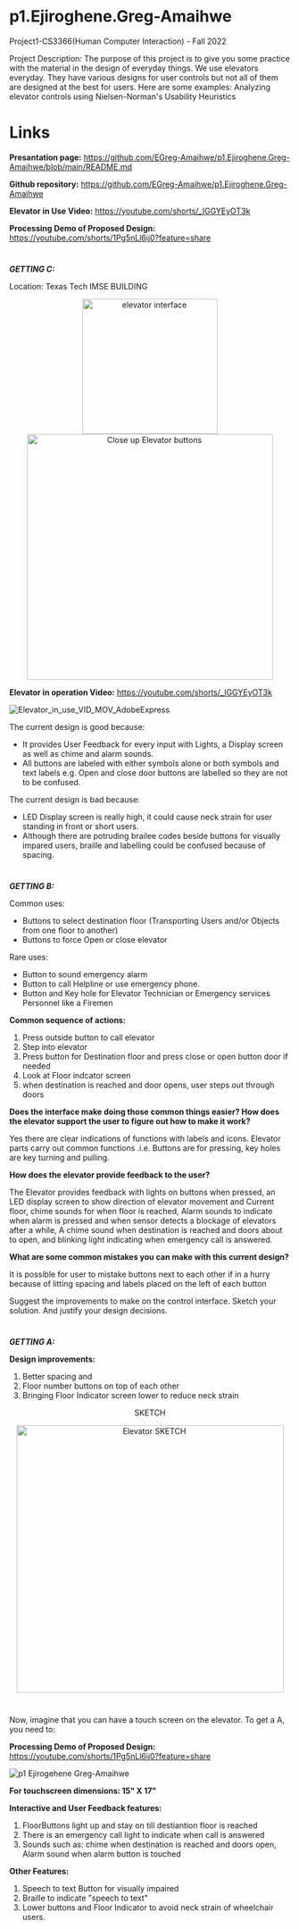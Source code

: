 # p1.Ejiroghene.Greg-Amaihwe
Project1-CS3366(Human Computer Interaction) - Fall 2022

Project Description:
The purpose of this project is to give you some practice with the material in the design of everyday things.
We use elevators everyday. They have various designs for user controls but not all of them are designed at the best for users. Here are some examples: Analyzing elevator controls using Nielsen-Norman's Usability Heuristics

# Links

__Presantation page:__ https://github.com/EGreg-Amaihwe/p1.Ejiroghene.Greg-Amaihwe/blob/main/README.md

__Github repository:__ https://github.com/EGreg-Amaihwe/p1.Ejiroghene.Greg-Amaihwe

__Elevator in Use Video:__ https://youtube.com/shorts/_IGGYEyOT3k

__Processing Demo of Proposed Design:__ https://youtube.com/shorts/1Pg5nLl6ij0?feature=share




#

***GETTING C:***

Location: Texas Tech IMSE BUILDING 

<p align="center">
<img width="242" alt="elevator interface" src="https://user-images.githubusercontent.com/114527383/192911667-9ada211f-7a39-4b31-8e7e-def40e3edf1a.png">              <img width="440" alt="Close up Elevator buttons" src="https://user-images.githubusercontent.com/114527383/192912020-f4230b61-7781-420a-a29a-b3297bb869ec.png">
</p>



__Elevator in operation Video:__ https://youtube.com/shorts/_IGGYEyOT3k             


![Elevator_in_use_VID_MOV_AdobeExpress](https://user-images.githubusercontent.com/114527383/192939157-b9c1c084-40c3-4268-a3c4-723718a2a60f.gif)


The current design is good because:
- It provides User Feedback for every input with Lights, a Display screen as well as chime and alarm sounds.
- All buttons are labeled with either symbols alone or both symbols and text labels e.g. Open and close door buttons are labelled so they are not to be confused.

The current design is bad because:
- LED Display screen is really high, it could cause neck strain for user standing in front or short users.  
- Although there are potruding brailee codes beside buttons for visually impared users, braille and labelling could be confused because of spacing.


#


***GETTING B:***

Common uses:
- Buttons to select destination floor (Transporting Users and/or Objects from one floor to another)
- Buttons to force Open or close elevator 

Rare uses:
- Button to sound emergency alarm
- Button to call Helpline or use emergency phone. 
- Button and Key hole for Elevator Technician or Emergency services Personnel like a Firemen


__Common sequence of actions:__

1. Press outside button to call elevator
2. Step into elevator 
3. Press button for Destination floor and press close or open button door if needed
4. Look at Floor indcator screen
5. when destination is reached and door opens, user steps out through doors

__Does the interface make doing those common things easier? How does the elevator support the user to figure out how to make it work?__

Yes there are clear indications of functions with labels and icons. Elevator parts carry out common functions .i.e. Buttons are for pressing, key holes are key turning and pulling.

__How does the elevator provide feedback to the user?__

The Elevator provides feedback with lights on buttons when pressed, an LED display screen to show direction of elevator movement and Current floor, chime sounds for when floor is reached, Alarm sounds to indicate when alarm is pressed and when sensor detects a blockage of elevators after a while, A chime sound when destination is reached and doors about to open, and blinking light indicating when emergency call is answered. 

__What are some common mistakes you can make with this current design?__

It is possible for user to mistake buttons next to each other if in a hurry because of litting spacing and labels placed on the left of each button

Suggest the improvements to make on the control interface. Sketch your solution. And justify your design decisions.


#

***GETTING A:***

__Design improvements:__

1. Better spacing and 
2. Floor number buttons on top of each other
3. Bringing Floor Indicator screen lower to reduce neck strain

<p align="center">
SKETCH
</p>


<p align="center">
<img width="479" alt="Elevator SKETCH" src="https://user-images.githubusercontent.com/114527383/192914672-f7ccae56-297d-4454-b968-565435b3df6b.png">
</p>


#

Now, imagine that you can have a touch screen on the elevator. To get a A, you need to:

__Processing Demo of Proposed Design:__ https://youtube.com/shorts/1Pg5nLl6ij0?feature=share

![p1 Ejirogehene Greg-Amaihwe](https://user-images.githubusercontent.com/114527383/192937898-941c7f0b-7418-4b5c-ae04-968f18e51676.gif) 

__For touchscreen dimensions: 15" X 17"__


__Interactive and User Feedback features:__

1. FloorButtons light up and stay on till destiantion floor is reached
2. There is an emergency call light to indicate when call is answered
3. Sounds such as: chime when destination is reached and doors open, Alarm sound when alarm button is touched

__Other Features:__
1. Speech to text Button for visually impaired
2. Braille to indicate "speech to text"
3. Lower buttons and Floor Indicator to avoid neck strain of wheelchair users.


